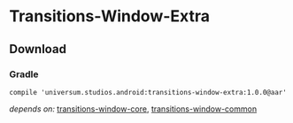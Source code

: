 Transitions-Window-Extra
===============

## Download ##

### Gradle ###

    compile 'universum.studios.android:transitions-window-extra:1.0.0@aar'

_depends on:_
[transitions-window-core](https://github.com/universum-studios/android_database/tree/master/library-window-core),
[transitions-window-common](https://github.com/universum-studios/android_database/tree/master/library-window-common)